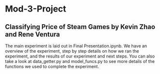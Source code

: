 # Mod-3-Project

## Classifying Price of Steam Games by Kevin Zhao and Rene Ventura

The main experiment is laid out in Final Presentation.ipynb. We have an overview of the experiment, step by step details
on how we ran the experiment, and the results of our experiment and next steps. You can also take a look at data_getter.py 
and model_funcs.py to see more details of the functions we used to complete the experiment. 
